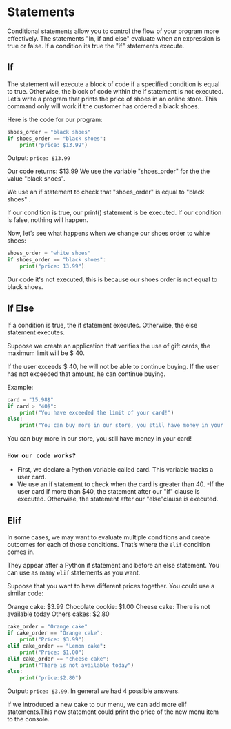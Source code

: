# Statements

Conditional statements allow you to control the flow of your program more effectively.
The statements "In, if and else" evaluate when an expression is true or false. If a condition its true the "if" statements execute.

## If

 The statement will execute a block of code if a specified condition is equal to true. Otherwise, the block of code within the if statement is not executed.
 Let’s write a program that prints the price of shoes in an online store. This command only will work if the customer has ordered a black shoes.

Here is the code for our program:

```python
shoes_order = "black shoes"
if shoes_order == "black shoes":
    print("price: $13.99")
```

Output: `price: $13.99`

Our code returns: $13.99
We use the variable "shoes_order" for the the value "black shoes".

We use an if statement to check that "shoes_order" is equal to "black shoes" .

 If our condition is true, our print() statement is be executed. If our condition is false, nothing will happen.

Now, let’s see what happens when we change our shoes order to white shoes:

```python
shoes_order = "white shoes"
if shoes_order == "black shoes":
    print("price: 13.99")
```

Our code it's not executed, this is because our shoes order is not equal to black shoes.

## If Else

If a condition is true, the if statement executes. Otherwise, the else statement executes.

Suppose we create an application that verifies the use of gift cards, the maximum limit will be $ 40. 

If the user exceeds $ 40, he will not be able to continue buying.
If the user has not exceeded that amount, he can continue buying.

Example:

```python
card = "15.98$"
if card > "40$":
    print("You have exceeded the limit of your card!")
else:
    print("You can buy more in our store, you still have money in your card!")
```

You can buy more in our store, you still have money in your card!

### `How our code works?`

- First, we declare a Python variable called card. This variable tracks a user card.
- We use an if statement to check when the card is greater than 40.
-If the user card if more than $40, the statement after our "if" clause is executed. Otherwise, the statement after our "else"clause is executed.

## Elif

In some cases, we may want to evaluate multiple conditions and create outcomes for each of those conditions. That’s where the `elif` condition comes in.

They appear after a Python if statement and before an else statement. You can use as many `elif` statements as you want.

Suppose that you want to have different prices together. You could use a similar code:

Orange cake: $3.99
Chocolate cookie: $1.00
Cheese cake: There is not available today
Others cakes: $2.80

```python
cake_order = "Orange cake"
if cake_order == "Orange cake":
    print("Price: $3.99")
elif cake_order == "Lemon cake":
    print("Price: $1.00")
elif cake_order == "cheese cake":
    print("There is not available today")
else: 
    print("price:$2.80")
```

Output: `price: $3.99`. In general we had 4 possible answers.

If we introduced a new cake to our menu, we can add more elif statements.This new statement could print the price of the new menu item to the console.

